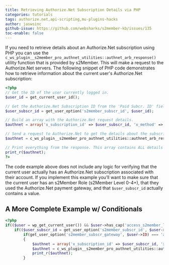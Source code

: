 ```yaml
---
title: Retrieving Authorize.Net Subscription Details via PHP
categories: tutorials
tags: authorize.net,api-scripting,mu-plugins-hacks
author: jaswsinc
github-issue: https://github.com/websharks/s2member-kb/issues/135
toc-enable: false
---
```


If you need to retrieve details about an Authorize.Net subscription using PHP you can use the `c_ws_plugin__s2member_pro_authnet_utilities::authnet_arb_response()` utility function that is provided by s2Member. This will make a request to the Authorize.Net servers. The following snippet of PHP code demonstrates how to retrieve information about the current user's Authorize.Net subscription:

```php
<?php
// Get the ID of the user currently logged in.
$user_id = get_current_user_id();

// Get the Authorize.Net Subscription ID from the 'Paid Subcr. ID' field on the users account.
$user_subscr_id = get_user_option('s2member_subscr_id', $user_id);

// Build an array with the Authorize.Net request details.
$authnet = array('x_subscription_id' => $user_subscr_id, 'x_method' => 'status');

// Send a request to Authorize.Net to get the details about the subscription.
$authnet = c_ws_plugin__s2member_pro_authnet_utilities::authnet_arb_response($authnet);

// Print everything from the response. This array contains ALL details related to their Authorize.Net Recurring Billing Profile.
print_r($authnet);
?>
```

The code example above does not include any logic for verifying that the current user actually has an Authorize.Net subscription associated with their account. If you implement this example you’ll want to make sure that the current user has an s2Member Role (s2Member Level 0-4+), that they used the Authorize.Net payment gateway, and that `$user_subscr_id` actually contains a value.

## A More Complete Example w/ Conditionals

```php
<?php
if(($user = wp_get_current_user()) && $user->has_cap('access_s2member_level1'))
	if(($user_subscr_id = get_user_option('s2member_subscr_id', $user->ID)))
		if(get_user_option('s2member_subscr_gateway', $user->ID) === 'authnet')
		{
			$authnet = array('x_subscription_id' => $user_subscr_id, 'x_method' => 'status');
			$authnet = c_ws_plugin__s2member_pro_authnet_utilities::authnet_arb_response($authnet);
			print_r($authnet);
		}
```